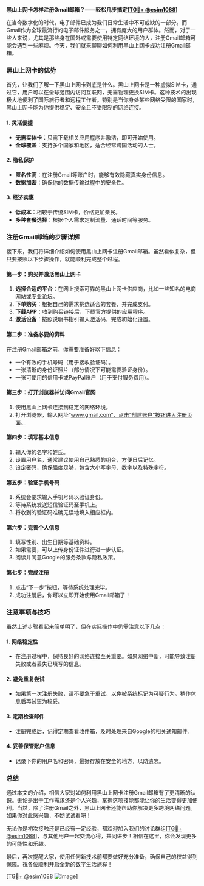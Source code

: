 **黑山上网卡怎样注册Gmail邮箱？——轻松几步搞定[[TG💪+ @esim1088](https://t.me/s/esim1088)]**

在当今数字化的时代，电子邮件已成为我们日常生活中不可或缺的一部分。而Gmail作为全球最流行的电子邮件服务之一，拥有庞大的用户群体。然而，对于一些人来说，尤其是那些身在国外或需要使用特定网络环境的人，注册Gmail邮箱可能会遇到一些麻烦。今天，我们就来聊聊如何利用黑山上网卡成功注册Gmail邮箱。

### 黑山上网卡的优势

首先，让我们了解一下黑山上网卡到底是什么。黑山上网卡是一种虚拟SIM卡，通过它，用户可以在全球范围内访问互联网，无需物理更换SIM卡。这种技术的出现极大地便利了国际旅行者和远程工作者。特别是当你身处某些网络受限的国家时，黑山上网卡能为你提供稳定、安全且不受限制的网络连接。

#### 1. **灵活便捷**
   - **无需实体卡**：只需下载相关应用程序并激活，即可开始使用。
   - **全球覆盖**：支持多个国家和地区，适合经常跨国活动的人士。
   
#### 2. **隐私保护**
   - **匿名性高**：在注册Gmail等账户时，能够有效隐藏真实身份信息。
   - **数据加密**：确保你的数据传输过程中的安全性。

#### 3. **经济实惠**
   - **低成本**：相较于传统SIM卡，价格更加亲民。
   - **多种套餐选择**：根据个人需求定制流量、通话时间等服务。

### 注册Gmail邮箱的步骤详解

接下来，我们将详细介绍如何使用黑山上网卡注册Gmail邮箱。虽然看似复杂，但只要按照以下步骤操作，就能顺利完成整个过程。

#### 第一步：购买并激活黑山上网卡
1. **选择合适的平台**：在网上搜索可靠的黑山上网卡供应商，比如一些知名的电商网站或专业论坛。
2. **下单购买**：根据自己的需求挑选适合的套餐，并完成支付。
3. **下载APP**：收到购买链接后，下载官方提供的应用程序。
4. **激活设备**：按照说明书指引输入激活码，完成初始化设置。

#### 第二步：准备必要的资料
在注册Gmail邮箱之前，你需要准备好以下信息：
- 一个有效的手机号码（用于接收验证码）。
- 一张清晰的身份证照片（部分情况下可能需要验证身份）。
- 一张可使用的信用卡或PayPal账户（用于支付服务费用）。

#### 第三步：打开浏览器并访问Gmail官网
1. 使用黑山上网卡连接到稳定的网络环境。
2. 打开浏览器，输入网址“www.gmail.com”，点击“创建账户”按钮进入注册页面。

#### 第四步：填写基本信息
1. 输入你的名字和姓氏。
2. 设置用户名，通常建议使用自己熟悉的组合，方便日后记忆。
3. 设定密码，确保强度足够，包含大小写字母、数字以及特殊字符。

#### 第五步：验证手机号码
1. 系统会要求输入手机号码以验证身份。
2. 等待系统发送短信验证码至手机上。
3. 将收到的验证码准确无误地填入相应框内。

#### 第六步：完善个人信息
1. 填写性别、出生日期等基础资料。
2. 如果需要，可以上传身份证件进行进一步认证。
3. 阅读并同意Google的服务条款与隐私政策。

#### 第七步：完成注册
1. 点击“下一步”按钮，等待系统处理完毕。
2. 成功注册后，你可以立即开始使用Gmail邮箱了！

### 注意事项与技巧

虽然上述步骤看起来简单明了，但在实际操作中仍需注意以下几点：

#### 1. **网络稳定性**
   - 在注册过程中，保持良好的网络连接至关重要。如果网络中断，可能导致注册失败或者丢失已填写的信息。
   
#### 2. **避免重复尝试**
   - 如果第一次注册失败，请不要急于重试，以免被系统标记为可疑行为。稍作休息后再试更为稳妥。

#### 3. **定期检查邮件**
   - 注册完成后，记得定期查看收件箱，及时处理来自Google的相关通知邮件。

#### 4. **妥善保管账户信息**
   - 记录下你的用户名和密码，最好存放在安全的地方，以防遗忘。

### 总结

通过本文的介绍，相信大家对如何利用黑山上网卡注册Gmail邮箱有了更清晰的认识。无论是出于工作需求还是个人兴趣，掌握这项技能都能让你的生活变得更加便利。当然，除了注册Gmail之外，黑山上网卡还能帮助你解决更多跨境网络问题。如果你对此感兴趣，不妨试试看吧！

无论你是初次接触还是已经有一定经验，都欢迎加入我们的讨论群组[[TG💪+ @esim1088](https://t.me/s/esim1088)]，与其他用户一起交流心得，共同进步！相信在这里，你会发现更多的可能性和乐趣。

最后，再次提醒大家，使用任何新技术前都要做好充分准备，确保自己的权益得到保障。祝各位顺利开启全新的数字生活旅程！

[[TG💪+ @esim1088](https://t.me/s/esim1088) ![Image](https://i.postimg.cc/4NQfJmqS/Snipaste-2025-05-13-00-14-12.png)]